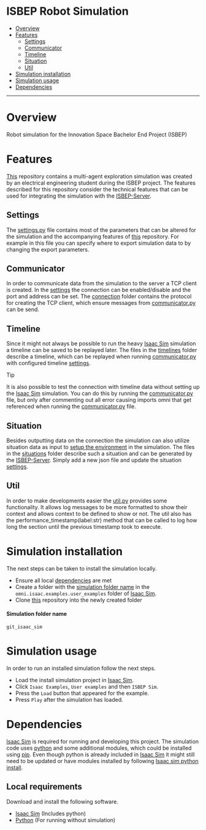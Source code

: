 ISBEP Robot Simulation
=============================

 - [Overview](#overview)
 - [Features](#features)
   - [Settings](#settings)
   - [Communicator](#communicator)
   - [Timeline](#timeline)
   - [Situation](#situation)
   - [Util](#util)
 - [Simulation installation](#simulation-installation)
 - [Simulation usage](#simulation-usage)
 - [Dependencies](#dependencies)

-----------------------------

# Overview
Robot simulation for the Innovation Space Bachelor End Project (ISBEP)

# Features
[This]() repository contains a multi-agent exploration simulation was created by an electrical engineering student during the ISBEP project. The features described for this repository consider the technical features that can be used for integrating the simulation with the [ISBEP-Server](https://github.com/marnikdenouden/ISBEP-Server).

## Settings
The [settings.py](settings.py) file contains most of the parameters that can be altered for the simulation and the accompanying features of [this]() repository. For example in this file you can specify where to export simulation data to by changing the export parameters.

## Communicator
In order to communicate data from the simulation to the server a TCP client is created. In the [settings](#settings) the connection can be enabled/disable and the port and address can be set. The [connection](connection) folder contains the protocol for creating the TCP client, which ensure messages from [communicator.py](communicator.py) can be send. 

## Timeline
Since it might not always be possible to run the heavy [Isaac Sim](https://developer.nvidia.com/isaac/sim) simulation a timeline can be saved to be replayed later. The files in the [timelines](timelines) folder describe a timeline, which can be replayed when running [communicator.py](communicator.py) with configured timeline [settings](#settings).

> [!TIP]
> It is also possible to test the connection with timeline data without setting up the [Isaac Sim](https://developer.nvidia.com/isaac/sim) simulation. You can do this by running the [communicator.py](communicator.py) file, but only after commenting out all error causing imports omni that get referenced when running the [communicator.py](communicator.py) file.

## Situation
Besides outputting data on the connection the simulation can also utilize situation data as input to [setup the environment](environment_setup.py) in the simulation. The files in the [situations](situations) folder describe such a situation and can be generated by the [ISBEP-Server](https://github.com/marnikdenouden/ISBEP-Server). Simply add a new json file and update the situation [settings](#settings).

## Util
In order to make developments easier the [util.py](util.py) provides some functionality. It allows log messages to be more formatted to show their context and allows context to be defined to show or not. The util also has the performance_timestamp(label:str) method that can be called to log how long the section until the previous timestamp took to execute.

# Simulation installation
The next steps can be taken to install the simulation locally.

- Ensure all local [dependencies](#dependencies) are met
- Create a folder with the [simulation folder name](#simulation-folder-name) in the `omni.isaac.examples.user_examples` folder of [Isaac Sim](https://developer.nvidia.com/isaac/sim).
- Clone [this]() repository into the newly created folder

#### Simulation folder name
    git_isaac_sim

# Simulation usage
In order to run an installed simulation follow the next steps.

- Load the install simulation project in [Isaac Sim](https://developer.nvidia.com/isaac/sim). 
- Click `Isaac Examples`, `User examples` and then `ISBEP Sim`.
- Press the `Load` button that appeared for the example.
- Press `Play` after the simulation has loaded.

# Dependencies
[Isaac Sim](https://developer.nvidia.com/isaac/sim) is required for running and developing this project. The simulation code uses [python](https://www.python.org/) and some additional modules, which could be installed using [pip](https://pypi.org/project/pip/). Even though python is already included in [Isaac Sim](https://developer.nvidia.com/isaac/sim) it might still need to be updated or have modules installed by following [Isaac sim python install](https://docs.omniverse.nvidia.com/isaacsim/latest/installation/install_python.html).

## Local requirements
Download and install the following software.
- [Isaac Sim](https://docs.omniverse.nvidia.com/isaacsim/latest/installation/index.html) (Includes python)
- [Python](https://www.python.org/downloads/) (For running without simulation)
